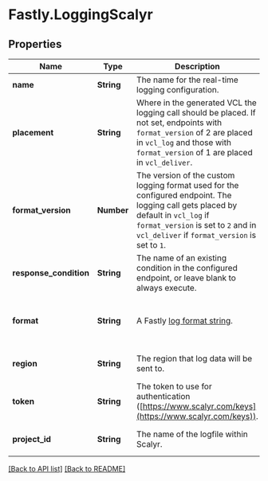 # Fastly.LoggingScalyr

## Properties

Name | Type | Description | Notes
------------ | ------------- | ------------- | -------------
**name** | **String** | The name for the real-time logging configuration. | [optional] 
**placement** | **String** | Where in the generated VCL the logging call should be placed. If not set, endpoints with `format_version` of 2 are placed in `vcl_log` and those with `format_version` of 1 are placed in `vcl_deliver`.  | [optional]  [one of: "none", "waf_debug", "null"]
**format_version** | **Number** | The version of the custom logging format used for the configured endpoint. The logging call gets placed by default in `vcl_log` if `format_version` is set to `2` and in `vcl_deliver` if `format_version` is set to `1`.   | [optional]  [one of: 1, 2]
**response_condition** | **String** | The name of an existing condition in the configured endpoint, or leave blank to always execute. | [optional] 
**format** | **String** | A Fastly [log format string](https://docs.fastly.com/en/guides/custom-log-formats). | [optional]  [defaults to '%h %l %u %t "%r" %&gt;s %b']
**region** | **String** | The region that log data will be sent to. | [optional]  [one of: "US", "EU"]
**token** | **String** | The token to use for authentication ([https://www.scalyr.com/keys](https://www.scalyr.com/keys)). | [optional] 
**project_id** | **String** | The name of the logfile within Scalyr. | [optional]  [defaults to 'logplex']


[[Back to API list]](../../README.md#endpoints) [[Back to README]](../../README.md)
